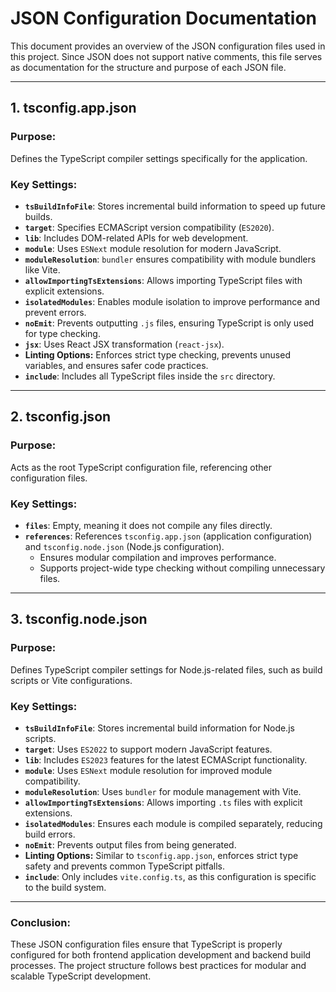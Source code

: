 # JSON Configuration Documentation

This document provides an overview of the JSON configuration files used in this project. Since JSON does not support native comments, this file serves as documentation for the structure and purpose of each JSON file.

---

## **1. tsconfig.app.json**
### **Purpose:**
Defines the TypeScript compiler settings specifically for the application.

### **Key Settings:**
- **`tsBuildInfoFile`**: Stores incremental build information to speed up future builds.
- **`target`**: Specifies ECMAScript version compatibility (`ES2020`).
- **`lib`**: Includes DOM-related APIs for web development.
- **`module`**: Uses `ESNext` module resolution for modern JavaScript.
- **`moduleResolution`**: `bundler` ensures compatibility with module bundlers like Vite.
- **`allowImportingTsExtensions`**: Allows importing TypeScript files with explicit extensions.
- **`isolatedModules`**: Enables module isolation to improve performance and prevent errors.
- **`noEmit`**: Prevents outputting `.js` files, ensuring TypeScript is only used for type checking.
- **`jsx`**: Uses React JSX transformation (`react-jsx`).
- **Linting Options:** Enforces strict type checking, prevents unused variables, and ensures safer code practices.
- **`include`**: Includes all TypeScript files inside the `src` directory.

---

## **2. tsconfig.json**
### **Purpose:**
Acts as the root TypeScript configuration file, referencing other configuration files.

### **Key Settings:**
- **`files`**: Empty, meaning it does not compile any files directly.
- **`references`**: References `tsconfig.app.json` (application configuration) and `tsconfig.node.json` (Node.js configuration).
  - Ensures modular compilation and improves performance.
  - Supports project-wide type checking without compiling unnecessary files.

---

## **3. tsconfig.node.json**
### **Purpose:**
Defines TypeScript compiler settings for Node.js-related files, such as build scripts or Vite configurations.

### **Key Settings:**
- **`tsBuildInfoFile`**: Stores incremental build information for Node.js scripts.
- **`target`**: Uses `ES2022` to support modern JavaScript features.
- **`lib`**: Includes `ES2023` features for the latest ECMAScript functionality.
- **`module`**: Uses `ESNext` module resolution for improved module compatibility.
- **`moduleResolution`**: Uses `bundler` for module management with Vite.
- **`allowImportingTsExtensions`**: Allows importing `.ts` files with explicit extensions.
- **`isolatedModules`**: Ensures each module is compiled separately, reducing build errors.
- **`noEmit`**: Prevents output files from being generated.
- **Linting Options:** Similar to `tsconfig.app.json`, enforces strict type safety and prevents common TypeScript pitfalls.
- **`include`**: Only includes `vite.config.ts`, as this configuration is specific to the build system.

---

### **Conclusion:**
These JSON configuration files ensure that TypeScript is properly configured for both frontend application development and backend build processes. The project structure follows best practices for modular and scalable TypeScript development.

